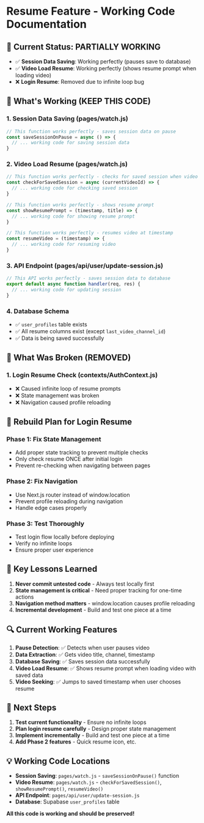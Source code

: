 # Resume Feature - Working Code Documentation

## 🎯 Current Status: PARTIALLY WORKING
- ✅ **Session Data Saving**: Working perfectly (pauses save to database)
- ✅ **Video Load Resume**: Working perfectly (shows resume prompt when loading video)
- ❌ **Login Resume**: Removed due to infinite loop bug

## 🔧 What's Working (KEEP THIS CODE)

### 1. Session Data Saving (pages/watch.js)
```javascript
// This function works perfectly - saves session data on pause
const saveSessionOnPause = async () => {
  // ... working code for saving session data
}
```

### 2. Video Load Resume (pages/watch.js)
```javascript
// This function works perfectly - checks for saved session when video loads
const checkForSavedSession = async (currentVideoId) => {
  // ... working code for checking saved session
}

// This function works perfectly - shows resume prompt
const showResumePrompt = (timestamp, title) => {
  // ... working code for showing resume prompt
}

// This function works perfectly - resumes video at timestamp
const resumeVideo = (timestamp) => {
  // ... working code for resuming video
}
```

### 3. API Endpoint (pages/api/user/update-session.js)
```javascript
// This API works perfectly - saves session data to database
export default async function handler(req, res) {
  // ... working code for updating session
}
```

### 4. Database Schema
- ✅ `user_profiles` table exists
- ✅ All resume columns exist (except `last_video_channel_id`)
- ✅ Data is being saved successfully

## 🐛 What Was Broken (REMOVED)

### 1. Login Resume Check (contexts/AuthContext.js)
- ❌ Caused infinite loop of resume prompts
- ❌ State management was broken
- ❌ Navigation caused profile reloading

## 🚀 Rebuild Plan for Login Resume

### Phase 1: Fix State Management
- Add proper state tracking to prevent multiple checks
- Only check resume ONCE after initial login
- Prevent re-checking when navigating between pages

### Phase 2: Fix Navigation
- Use Next.js router instead of window.location
- Prevent profile reloading during navigation
- Handle edge cases properly

### Phase 3: Test Thoroughly
- Test login flow locally before deploying
- Verify no infinite loops
- Ensure proper user experience

## 📝 Key Lessons Learned

1. **Never commit untested code** - Always test locally first
2. **State management is critical** - Need proper tracking for one-time actions
3. **Navigation method matters** - window.location causes profile reloading
4. **Incremental development** - Build and test one piece at a time

## 🔍 Current Working Features

1. **Pause Detection**: ✅ Detects when user pauses video
2. **Data Extraction**: ✅ Gets video title, channel, timestamp
3. **Database Saving**: ✅ Saves session data successfully
4. **Video Load Resume**: ✅ Shows resume prompt when loading video with saved data
5. **Video Seeking**: ✅ Jumps to saved timestamp when user chooses resume

## 🎯 Next Steps

1. **Test current functionality** - Ensure no infinite loops
2. **Plan login resume carefully** - Design proper state management
3. **Implement incrementally** - Build and test one piece at a time
4. **Add Phase 2 features** - Quick resume icon, etc.

## 💡 Working Code Locations

- **Session Saving**: `pages/watch.js` - `saveSessionOnPause()` function
- **Video Resume**: `pages/watch.js` - `checkForSavedSession()`, `showResumePrompt()`, `resumeVideo()`
- **API Endpoint**: `pages/api/user/update-session.js`
- **Database**: Supabase `user_profiles` table

**All this code is working and should be preserved!**
